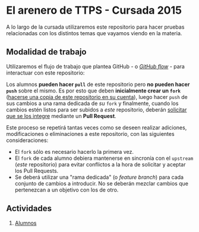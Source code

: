 # El arenero de TTPS - Cursada 2015

A lo largo de la cursada utilizaremos este repositorio para hacer pruebas relacionadas con los distintos temas que
vayamos viendo en la materia.

## Modalidad de trabajo

Utilizaremos el flujo de trabajo que plantea GitHub - o [_GitHub flow_][1] - para interactuar con este repositorio:

Los alumnos **pueden hacer `pull`** de este repositorio pero **no pueden hacer `push`** sobre el mismo. Es por esto que
deben **inicialmente crear un `fork`** ([hacerse una copia de este repositorio en su cuenta][2]), luego hacer `push` de sus
cambios a una rama dedicada de _su_ `fork` y finalmente, cuando los cambios estén listos para ser subidos a _este_
repositorio, deberán [solicitar que se los integre][3] mediante un **Pull Request**.

Este proceso se repetirá tantas veces como se deseen realizar adiciones, modificaciones o eliminaciones a este
repositorio, con las siguientes consideraciones:

* El `fork` sólo es necesario hacerlo la primera vez.
* El `fork` de cada alumno debiera mantenerse en sincronía con el `upstream` (_este_ repositorio) para evitar conflictos
  a la hora de solicitar y aceptar los Pull Requests.
* Se deberá utilizar una "rama dedicada" (o _feature branch_) para cada conjunto de cambios a introducir. No se deberán
  mezclar cambios que pertenezcan a un objetivo con los de otro.

## Actividades

1. [Alumnos](./alumnos)


[1]: https://guides.github.com/introduction/flow/
[2]: https://guides.github.com/activities/forking/
[3]: https://guides.github.com/activities/forking/#making-a-pull-request
